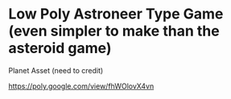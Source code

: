 # Low Poly Astroneer Type Game (even simpler to make than the asteroid game)


Planet Asset (need to credit)

https://poly.google.com/view/fhWOlovX4vn
